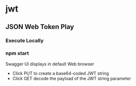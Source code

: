 # jwt
## JSON Web Token Play

### Execute Locally

### npm start

Swagger UI displays in default Web browser

- Click PUT to create a base64-coded JWT string
- Click GET decode the payload of the JWT string parameter
